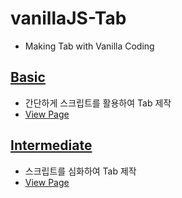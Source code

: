 # vanillaJS-Tab
- Making Tab with Vanilla Coding


## <a href="https://github.com/mook9288/vanillaJS/tree/master/src/tab/basic">Basic</a>
- 간단하게 스크립트를 활용하여 Tab 제작
- <a href="https://mook9288.github.io/vanillaJS/src/accordion/basic">View Page</a>
  
## <a href="https://github.com/mook9288/vanillaJS/tree/master/src/tab/intermediate">Intermediate</a>
- 스크립트를 심화하여 Tab 제작
- <a href="https://mook9288.github.io/vanillaJS/src/accordion/intermediate">View Page</a>
  
<!-- #### Advanced -->
<!-- - 심화된 스크립트를 활용하녀 Tab 플러그인 제작 -->